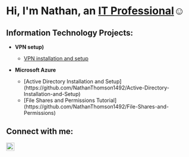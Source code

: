 <h1>Hi, I'm Nathan, an <a href="https://https://www.linkedin.com/in/nathan-thomson-4802b1261/">IT Professional</a>☺</h1>

<h2> Information Technology Projects:</h2>

- <b>VPN setup)</b>
  - [VPN installation and setup](https://github.com/NathanThomson1492/nathanthomsonvpn)
  
- <b>Microsoft Azure</b>
  <ul>
    <li>[Active Directory Installation and Setup](https://github.com/NathanThomson1492/Active-Directory-Installation-and-Setup)</li>
    <li>[File Shares and Permissions Tutorial](https://github.com/NathanThomson1492/File-Shares-and-Permissions) </li>
  </ul>

  

<h2>Connect with me:</h2>


[<img align="left" alt="Josh | LinkedIn" width="22px" src="https://cdn.jsdelivr.net/npm/simple-icons@v3/icons/linkedin.svg" />][linkedin]




[linkedin]: https://linkedin.com/in/nathan-thomson-4802b1261/
